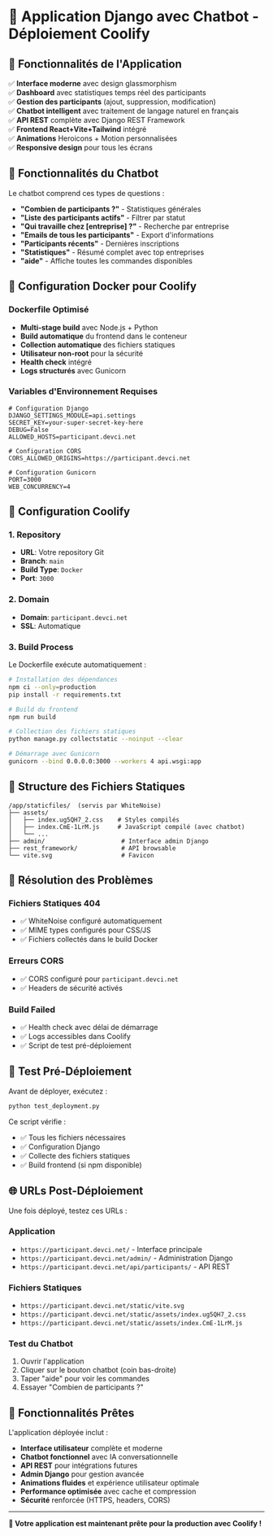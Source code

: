 # 🚀 Application Django avec Chatbot - Déploiement Coolify

## 📱 Fonctionnalités de l'Application

✅ **Interface moderne** avec design glassmorphism  
✅ **Dashboard** avec statistiques temps réel des participants  
✅ **Gestion des participants** (ajout, suppression, modification)  
✅ **Chatbot intelligent** avec traitement de langage naturel en français  
✅ **API REST** complète avec Django REST Framework  
✅ **Frontend React+Vite+Tailwind** intégré  
✅ **Animations** Heroicons + Motion personnalisées  
✅ **Responsive design** pour tous les écrans  

## 🤖 Fonctionnalités du Chatbot

Le chatbot comprend ces types de questions :
- **"Combien de participants ?"** - Statistiques générales
- **"Liste des participants actifs"** - Filtrer par statut
- **"Qui travaille chez [entreprise] ?"** - Recherche par entreprise
- **"Emails de tous les participants"** - Export d'informations
- **"Participants récents"** - Dernières inscriptions
- **"Statistiques"** - Résumé complet avec top entreprises
- **"aide"** - Affiche toutes les commandes disponibles

## 🐳 Configuration Docker pour Coolify

### Dockerfile Optimisé
- **Multi-stage build** avec Node.js + Python
- **Build automatique** du frontend dans le conteneur
- **Collection automatique** des fichiers statiques
- **Utilisateur non-root** pour la sécurité
- **Health check** intégré
- **Logs structurés** avec Gunicorn

### Variables d'Environnement Requises

```env
# Configuration Django
DJANGO_SETTINGS_MODULE=api.settings
SECRET_KEY=your-super-secret-key-here
DEBUG=False
ALLOWED_HOSTS=participant.devci.net

# Configuration CORS
CORS_ALLOWED_ORIGINS=https://participant.devci.net

# Configuration Gunicorn
PORT=3000
WEB_CONCURRENCY=4
```

## 🎯 Configuration Coolify

### 1. Repository
- **URL**: Votre repository Git
- **Branch**: `main`
- **Build Type**: `Docker`
- **Port**: `3000`

### 2. Domain
- **Domain**: `participant.devci.net`
- **SSL**: Automatique

### 3. Build Process
Le Dockerfile exécute automatiquement :
```bash
# Installation des dépendances
npm ci --only=production
pip install -r requirements.txt

# Build du frontend
npm run build

# Collection des fichiers statiques  
python manage.py collectstatic --noinput --clear

# Démarrage avec Gunicorn
gunicorn --bind 0.0.0.0:3000 --workers 4 api.wsgi:app
```

## 📁 Structure des Fichiers Statiques

```
/app/staticfiles/  (servis par WhiteNoise)
├── assets/
│   ├── index.ug5QH7_2.css    # Styles compilés
│   ├── index.CmE-1LrM.js     # JavaScript compilé (avec chatbot)
│   └── ...
├── admin/                     # Interface admin Django
├── rest_framework/            # API browsable
└── vite.svg                   # Favicon
```

## 🔧 Résolution des Problèmes

### Fichiers Statiques 404
- ✅ WhiteNoise configuré automatiquement
- ✅ MIME types configurés pour CSS/JS
- ✅ Fichiers collectés dans le build Docker

### Erreurs CORS
- ✅ CORS configuré pour `participant.devci.net`
- ✅ Headers de sécurité activés

### Build Failed
- ✅ Health check avec délai de démarrage
- ✅ Logs accessibles dans Coolify
- ✅ Script de test pré-déploiement

## 🧪 Test Pré-Déploiement

Avant de déployer, exécutez :
```bash
python test_deployment.py
```

Ce script vérifie :
- ✅ Tous les fichiers nécessaires
- ✅ Configuration Django
- ✅ Collecte des fichiers statiques
- ✅ Build frontend (si npm disponible)

## 🌐 URLs Post-Déploiement

Une fois déployé, testez ces URLs :

### Application
- `https://participant.devci.net/` - Interface principale
- `https://participant.devci.net/admin/` - Administration Django
- `https://participant.devci.net/api/participants/` - API REST

### Fichiers Statiques
- `https://participant.devci.net/static/vite.svg`
- `https://participant.devci.net/static/assets/index.ug5QH7_2.css`
- `https://participant.devci.net/static/assets/index.CmE-1LrM.js`

### Test du Chatbot
1. Ouvrir l'application
2. Cliquer sur le bouton chatbot (coin bas-droite)
3. Taper "aide" pour voir les commandes
4. Essayer "Combien de participants ?" 

## 🎉 Fonctionnalités Prêtes

L'application déployée inclut :
- **Interface utilisateur** complète et moderne
- **Chatbot fonctionnel** avec IA conversationnelle
- **API REST** pour intégrations futures  
- **Admin Django** pour gestion avancée
- **Animations fluides** et expérience utilisateur optimale
- **Performance optimisée** avec cache et compression
- **Sécurité** renforcée (HTTPS, headers, CORS)

---

**🚀 Votre application est maintenant prête pour la production avec Coolify !**